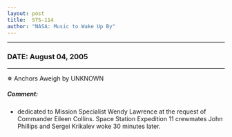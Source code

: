 ```yaml
---
layout: post
title:  STS-114
author: "NASA: Music to Wake Up By"
---
```


----
### DATE: August 04, 2005
----
✵ Anchors Aweigh by UNKNOWN

##### Comment:
* dedicated to Mission Specialist Wendy Lawrence at the request of Commander Eileen Collins. Space Station Expedition 11 crewmates John Phillips and Sergei Krikalev woke 30 minutes later.

